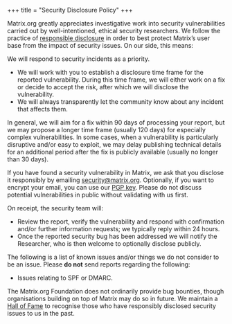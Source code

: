 +++
title = "Security Disclosure Policy"
+++

Matrix.org greatly appreciates investigative work into security vulnerabilities
carried out by well-intentioned, ethical security researchers. We follow the
practice of [responsible disclosure](https://en.wikipedia.org/wiki/Responsible_disclosure)
in order to best protect Matrix’s user base from the impact of security issues.
On our side, this means:

We will respond to security incidents as a priority.

- We will work with you to establish a disclosure time frame for the reported
  vulnerability. During this time frame, we will either work on a fix or decide
  to accept the risk, after which we will disclose the vulnerability.
- We will always transparently let the community know about any incident that
  affects them.

In general, we will aim for a fix within 90 days of processing your report, but
we may propose a longer time frame (usually 120 days) for especially complex
vulnerabilities. In some cases, when a vulnerability is particularly disruptive
and/or easy to exploit, we may delay publishing technical details for an
additional period after the fix is publicly available (usually no longer than
30 days).

If you have found a security vulnerability in Matrix, we ask that you disclose
it responsibly by emailing [security@matrix.org](mailto:security@matrix.org).
Optionally, if you want to encrypt your email, you can use our [PGP key](/.well-known/pgp-key.txt).
Please do not discuss potential vulnerabilities in public without validating
with us first.

On receipt, the security team will:

- Review the report, verify the vulnerability and respond with confirmation
  and/or further information requests; we typically reply within 24 hours.
- Once the reported security bug has been addressed we will notify the
  Researcher, who is then welcome to optionally disclose publicly.

The following is a list of known issues and/or things we do not consider to be
an issue. Please **do not** send reports regarding the following:

- Issues relating to SPF or DMARC.

The Matrix.org Foundation does not ordinarily provide bug bounties, though
organisations building on top of Matrix may do so in future. We maintain a
[Hall of Fame](hall-of-fame) to recognise those who have responsibly disclosed
security issues to us in the past.

